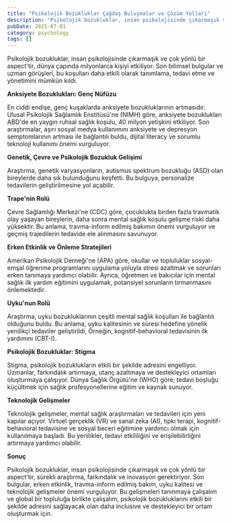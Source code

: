 ```yaml
---
title: "Psikolojik Bozukluklar Çağdaş Buluşmalar ve Çözüm Yolları"
description: "Psikolojik bozukluklar, insan psikolojisinde çıkarmaşık ve çok yönlü bir aspecttir, dünya çapında milyonlarca kişiyi etkiliyor. Son bilimsel bulgular v..."
pubDate: 2025-07-01
category: psychology
tags: []
---
```


Psikolojik bozukluklar, insan psikolojisinde çıkarmaşık ve çok yönlü bir aspect'tir, dünya çapında milyonlarca kişiyi etkiliyor. Son bilimsel bulgular ve uzman görüşleri, bu koşulları daha etkili olarak tanımlama, tedavi etme ve yönetimini mümkün kıldı.

**Anksiyete Bozuklukları: Genç Nüfüzu**

En ciddi endişe, genç kuşaklarda anksiyete bozukluklarının artmasıdır. Ulusal Psikolojik Sağlamlık Enstitüsü'ne (NIMH) göre, anksiyete bozuklukları ABD'de en yaygın ruhsal sağlık koşulu, 40 milyon yetişkini etkiliyor. Son araştırmalar, aşırı sosyal medya kullanımını anksiyete ve depresyon semptomlarının artması ile bağlantılı buldu, dijital literacy ve sorumlu teknoloji kullanımı önemi vurguluyor.

**Genetik, Çevre ve Psikolojik Bozukluk Gelişimi**

Araştırma, genetik varyasyonların, autismus spektrum bozukluğu (ASD) olan bireylerde daha sık bulunduğunu keşfetti. Bu bulguya, personalize tedavilerin geliştirilmesine yol açabilir.

**Trape'nin Rolü**

Çevre Sağlamlığı Merkezi'ne (CDC) göre, çocuklukta birden fazla travmatik olay yaşayan bireylerin, daha sonra mental sağlık koşulu gelişme riski daha yüksektir. Bu anlama, travma-inform edilmiş bakımın önemi vurguluyor ve geçmiş trajedilerin tedavide ele alınmasını savunuyor.

**Erken Etkinlik ve Önleme Stratejileri**

Amerikan Psikolojik Derneği'ne (APA) göre, okullar ve topluluklar sosyal-emşal öğrenme programlarını uygulama yoluyla stresi azaltmak ve sorunları erken tanımaya yardımcı olabilir. Ayrıca, öğretmen ve bakıcılar için mental sağlık ilk yardım eğitimini uygulamak, potansiyel sorunların tırmanmasını önlemektedir.

**Uyku'nun Rolü**

Araştırma, uyku bozukluklarının çeşitli mental sağlık koşulları ile bağlantılı olduğunu buldu. Bu anlama, uyku kalitesinin ve süresi hedefine yönelik yenilikçi tedaviler geliştirildi, Örneğin, kognitif-behavioral tedavisinin ilk yardımını (CBT-I).

**Psikolojik Bozukluklar: Stigma**

Stigma, psikolojik bozuklukların etkili bir şekilde adresini engelliyor. Uzmanlar, farkındalık artırmaya, utanç azaltmaya ve destekleyici ortamları oluşturmaya çalışıyor. Dünya Sağlık Örgütü'ne (WHO) göre, tedavi boşluğu küçültmek için sağlık profesyonellerine eğitim ve kaynak sunuyor.

**Teknolojik Gelişmeler**

Teknolojik gelişmeler, mental sağlık araştırmaları ve tedavileri için yeni kapılar açıyor. Virtuel gerçeklik (VR) ve sanal zeka (AI), tıpkı terapi, kognitif-behavioral tedavisine ve sosyal beceri eğitimine yardımcı olmak için kullanılmaya başladı. Bu yenilikler, tedavi etkililiğini ve erişilebilirliğini artırmaya yardımcı olabilir.

**Sonuç**

Psikolojik bozukluklar, insan psikolojisinde çıkarmaşık ve çok yönlü bir aspect'tir, sürekli araştırma, farkındalık ve inovasyon gerektiriyor. Son bulgular, erken etkinlik, travma-inform edilmiş bakım, uyku kalitesi ve teknolojik gelişmeler önemi vurguluyor. Bu gelişmeleri tanınmaya çalışalım ve global bir topluluğa birlikte çalışalım, psikolojik bozukluklarını etkili bir şekilde adresini sağlayacak olan daha inclusive ve destekleyici bir ortam oluşturmak için.
